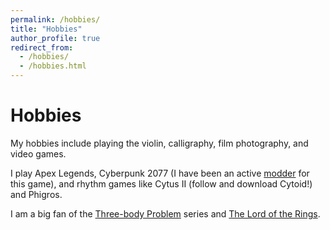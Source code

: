 ```yaml
---
permalink: /hobbies/
title: "Hobbies"
author_profile: true
redirect_from: 
  - /hobbies/
  - /hobbies.html
---
```

# Hobbies
My hobbies include playing the violin, calligraphy, film photography, and video games. 

I play Apex Legends, Cyberpunk 2077 (I have been an active [modder]() for this game), and rhythm games like Cytus II (follow and download Cytoid!) and Phigros.

I am a big fan of the [Three-body Problem](https://en.wikipedia.org/wiki/Remembrance_of_Earth%27s_Past) series and [The Lord of the Rings](https://en.wikipedia.org/wiki/The_Lord_of_the_Rings).